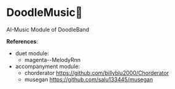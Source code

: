# DoodleMusic🎵
AI-Music Module of DoodleBand


**References**:

- duet module:
  - magenta--MelodyRnn
- accompanyment module:
  - chorderator  https://github.com/billyblu2000/Chorderator
  - musegan  https://github.com/salu133445/musegan
